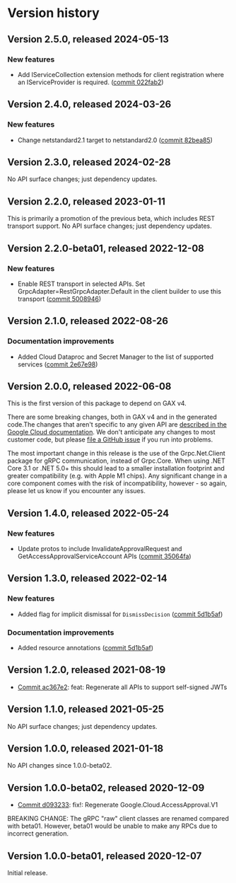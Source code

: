 # Version history

## Version 2.5.0, released 2024-05-13

### New features

- Add IServiceCollection extension methods for client registration where an IServiceProvider is required. ([commit 022fab2](https://github.com/googleapis/google-cloud-dotnet/commit/022fab203f28fb9c608972af7f8b83f571ae5694))

## Version 2.4.0, released 2024-03-26

### New features

- Change netstandard2.1 target to netstandard2.0 ([commit 82bea85](https://github.com/googleapis/google-cloud-dotnet/commit/82bea850661975b9750ac30753528cc9d2e05240))

## Version 2.3.0, released 2024-02-28

No API surface changes; just dependency updates.

## Version 2.2.0, released 2023-01-11

This is primarily a promotion of the previous beta, which includes
REST transport support. No API surface changes; just dependency updates.

## Version 2.2.0-beta01, released 2022-12-08

### New features

- Enable REST transport in selected APIs. Set GrpcAdapter=RestGrpcAdapter.Default in the client builder to use this transport ([commit 5008946](https://github.com/googleapis/google-cloud-dotnet/commit/500894667ba84ecc3d8e3e4ebc09ac0cd597100b))

## Version 2.1.0, released 2022-08-26

### Documentation improvements

- Added Cloud Dataproc and Secret Manager to the list of supported services ([commit 2e67e98](https://github.com/googleapis/google-cloud-dotnet/commit/2e67e9886da7e0c76743b4176bf3a9509e7db922))

## Version 2.0.0, released 2022-06-08

This is the first version of this package to depend on GAX v4.

There are some breaking changes, both in GAX v4 and in the generated
code.The changes that aren't specific to any given API are [described in the Google Cloud
documentation](https://cloud.google.com/dotnet/docs/reference/help/breaking-gax4).
We don't anticipate any changes to most customer code, but please [file a
GitHub issue](https://github.com/googleapis/google-cloud-dotnet/issues/new/choose)
if you run into problems.

The most important change in this release is the use of the Grpc.Net.Client package
for gRPC communication, instead of Grpc.Core. When using .NET Core 3.1 or .NET 5.0+
this should lead to a smaller installation footprint and greater compatibility (e.g.
with Apple M1 chips). Any significant change in a core component comes with the risk
of incompatibility, however - so again, please let us know if you encounter any
issues.
## Version 1.4.0, released 2022-05-24

### New features

- Update protos to include InvalidateApprovalRequest and GetAccessApprovalServiceAccount APIs ([commit 35064fa](https://github.com/googleapis/google-cloud-dotnet/commit/35064fa422497ab9577ec95e466896778472ec8f))

## Version 1.3.0, released 2022-02-14

### New features

- Added flag for implicit dismissal for `DismissDecision` ([commit 5d1b5af](https://github.com/googleapis/google-cloud-dotnet/commit/5d1b5af90988ddb6ac2e62e8d9cd9711b51e54cd))

### Documentation improvements

- Added resource annotations ([commit 5d1b5af](https://github.com/googleapis/google-cloud-dotnet/commit/5d1b5af90988ddb6ac2e62e8d9cd9711b51e54cd))

## Version 1.2.0, released 2021-08-19

- [Commit ac367e2](https://github.com/googleapis/google-cloud-dotnet/commit/ac367e2): feat: Regenerate all APIs to support self-signed JWTs

## Version 1.1.0, released 2021-05-25

No API surface changes; just dependency updates.

## Version 1.0.0, released 2021-01-18

No API changes since 1.0.0-beta02.

## Version 1.0.0-beta02, released 2020-12-09

- [Commit d093233](https://github.com/googleapis/google-cloud-dotnet/commit/d093233): fix!: Regenerate Google.Cloud.AccessApproval.V1

BREAKING CHANGE: The gRPC "raw" client classes are renamed compared with beta01. However, beta01 would be unable to make any RPCs due to incorrect generation.

## Version 1.0.0-beta01, released 2020-12-07

Initial release.
